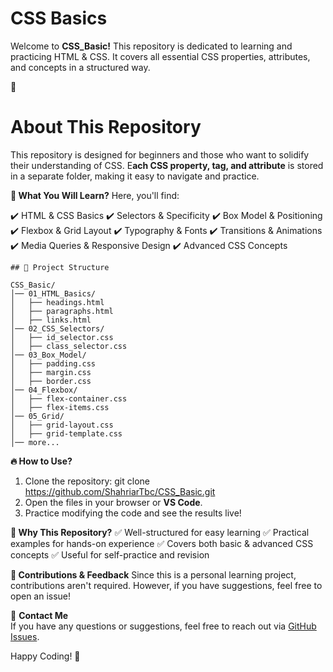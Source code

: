# CSS Basics #

Welcome to **CSS_Basic!** This repository is dedicated to learning and practicing HTML & CSS. It covers all essential CSS properties, attributes, and concepts in a structured way.



📌 <h1>About This Repository </h1>
This repository is designed for beginners and those who want to solidify their understanding of CSS. E**ach CSS property, tag, and attribute** is stored in a separate folder, making it easy to navigate and practice.



**🚀 What You Will Learn?**
Here, you'll find:

✔️ HTML & CSS Basics
✔️ Selectors & Specificity
✔️ Box Model & Positioning
✔️ Flexbox & Grid Layout
✔️ Typography & Fonts
✔️ Transitions & Animations
✔️ Media Queries & Responsive Design
✔️ Advanced CSS Concepts


```
## 📂 Project Structure

CSS_Basic/
│── 01_HTML_Basics/
│   ├── headings.html
│   ├── paragraphs.html
│   ├── links.html
│── 02_CSS_Selectors/
│   ├── id_selector.css
│   ├── class_selector.css
│── 03_Box_Model/
│   ├── padding.css
│   ├── margin.css
│   ├── border.css
│── 04_Flexbox/
│   ├── flex-container.css
│   ├── flex-items.css
│── 05_Grid/
│   ├── grid-layout.css
│   ├── grid-template.css
│── more...
```

**🔥 How to Use?**
1. Clone the repository: git clone https://github.com/ShahriarTbc/CSS_Basic.git
2. Open the files in your browser or **VS Code**.
3. Practice modifying the code and see the results live!


**🎯 Why This Repository?**
✅ Well-structured for easy learning
✅ Practical examples for hands-on experience
✅ Covers both basic & advanced CSS concepts
✅ Useful for self-practice and revision


**🌟 Contributions & Feedback**
Since this is a personal learning project, contributions aren't required. However, if you have suggestions, feel free to open an issue!


📧 **Contact Me**  
If you have any questions or suggestions, feel free to reach out via [GitHub Issues](https://github.com/ShahriarTbc/CSS_Basic/issues).  

Happy Coding! 🚀
